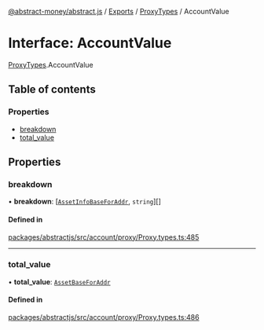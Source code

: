[@abstract-money/abstract.js](../README.md) / [Exports](../modules.md) / [ProxyTypes](../modules/ProxyTypes.md) / AccountValue

# Interface: AccountValue

[ProxyTypes](../modules/ProxyTypes.md).AccountValue

## Table of contents

### Properties

- [breakdown](ProxyTypes.AccountValue.md#breakdown)
- [total\_value](ProxyTypes.AccountValue.md#total_value)

## Properties

### breakdown

• **breakdown**: [[`AssetInfoBaseForAddr`](../modules/ProxyTypes.md#assetinfobaseforaddr), `string`][]

#### Defined in

[packages/abstractjs/src/account/proxy/Proxy.types.ts:485](https://github.com/Abstract-OS/abstract.js/blob/c46b309/packages/abstractjs/src/account/proxy/Proxy.types.ts#L485)

___

### total\_value

• **total\_value**: [`AssetBaseForAddr`](ProxyTypes.AssetBaseForAddr.md)

#### Defined in

[packages/abstractjs/src/account/proxy/Proxy.types.ts:486](https://github.com/Abstract-OS/abstract.js/blob/c46b309/packages/abstractjs/src/account/proxy/Proxy.types.ts#L486)
